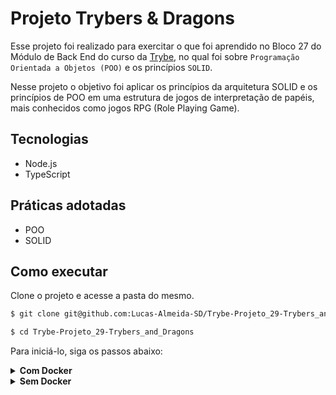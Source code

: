 # Projeto Trybers & Dragons

Esse projeto foi realizado para exercitar o que foi aprendido no Bloco 27 do Módulo de Back End do curso da [Trybe](https://www.betrybe.com/), no qual foi sobre `Programação Orientada a Objetos (POO)` e os princípios `SOLID`.

Nesse projeto o objetivo foi aplicar os princípios da arquitetura SOLID e os princípios de POO em uma estrutura de jogos de interpretação de papéis, mais conhecidos como jogos RPG (Role Playing Game).

## Tecnologias

  - Node.js
  - TypeScript

## Práticas adotadas

  - POO
  - SOLID

## Como executar

Clone o projeto e acesse a pasta do mesmo.

```bash
$ git clone git@github.com:Lucas-Almeida-SD/Trybe-Projeto_29-Trybers_and_Dragons.git

$ cd Trybe-Projeto_29-Trybers_and_Dragons
```

Para iniciá-lo, siga os passos abaixo:

<details>
  <summary><strong>Com Docker</strong></summary>

  ```bash
  # Criar container
  $ docker-compose up -d

  # Abrir terminal interativo do container
  $ docker exec -it trybers_and_dragons bash

  # Instalar as dependências
  $ npm install

  # Iniciar o projeto
  $ npm start
  ```
</details>

<details>
  <summary><strong>Sem Docker</strong></summary>

  ```bash
  # Instalar as dependências
  $ npm install

  # Iniciar o projeto
  $ npm start
  ```
</details>